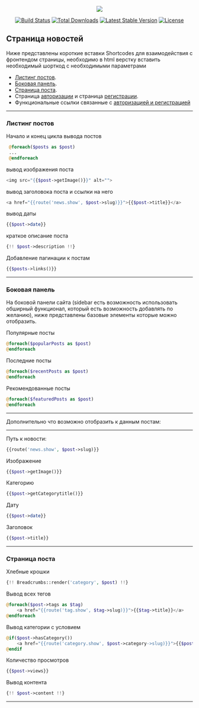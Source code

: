 <p align="center"><img src="https://laravel.com/assets/img/components/logo-laravel.svg"></p>

<p align="center">
<a href="https://travis-ci.org/laravel/framework"><img src="https://travis-ci.org/laravel/framework.svg" alt="Build Status"></a>
<a href="https://packagist.org/packages/laravel/framework"><img src="https://poser.pugx.org/laravel/framework/d/total.svg" alt="Total Downloads"></a>
<a href="https://packagist.org/packages/laravel/framework"><img src="https://poser.pugx.org/laravel/framework/v/stable.svg" alt="Latest Stable Version"></a>
<a href="https://packagist.org/packages/laravel/framework"><img src="https://poser.pugx.org/laravel/framework/license.svg" alt="License"></a>
</p>

## Страница новостей

Ниже представлены короткие вставки Shortcodes для взаимодействия с фронтендом страницы, необходимо в html верстку вставить необходимый шорткод с необходимыми параметрами 

- [Листинг постов](#Листинг-постов).
- [Боковая панель](#Боковая-панель).
- [Страница поста](#Страница-поста).
- Страница [авторизации](#Страница-авторизации) и страница [регистрации](#Страница-регистрации).
- Функциональные ссылки связанные с [авторизацией и регистрацией](#Ссылки-авторизации)

***
### Листинг постов

Начало и конец цикла вывода постов

```php
 @foreach($posts as $post)
 ...
 @endforeach 
```

вывод изображения поста

```php
<img src="{{$post->getImage()}}" alt="">
```

вывод заголовока поста и ссылки на него

```php
<a href="{{route('news.show', $post->slug)}}">{{$post->title}}</a>
```

вывод даты 


```php
{{$post->date}}
```

краткое описание поста

```php
{!! $post->description !!}
```

Добавление пагинации к постам
```php
{{$posts->links()}} 
```
***
### Боковая панель

На боковой панели сайта (sidebar есть возможность использовать обширный функционал, который есть возможность добавлять по желанию), ниже представлены базовые элементы которые можно отобразить.

Популярные посты 
```php
@foreach($popularPosts as $post)
@endforeach
```
Последние посты 
```php
@foreach($recentPosts as $post)
@endforeach
```
Рекомендованные посты
```php
@foreach($featuredPosts as $post)
@endforeach
```
***
Дополнительно что возможно отобразить к данным постам:
***
Путь к новости:
```php
{{route('news.show', $post->slug)}}
```

Изображение

```php
{{$post->getImage()}}
```

Категорию

```php
{{$post->getCategorytitle()}}
```

Дату

```php
{{$post->date}}
```

Заголовок

```php
{{$post->title}}
```




***
### Страница поста

Хлебные крошки
```php
{!! Breadcrumbs::render('category', $post) !!}
```

Вывод всех тегов
```php
@foreach($post->tags as $tag)
    <a href="{{route('tag.show', $tag->slug)}}">{{$tag->title}}</a>
@endforeach
```

Вывод категории с условием
```php
@if($post->hasCategory())
    <a href="{{route('category.show', $post->category->slug)}}">{{$post->getCategorytitle()}}</a>
@endif
```

Количество просмотров
```php
{{$post->views}}
```

Вывод контента
```php
{!! $post->content !!}
```

***

